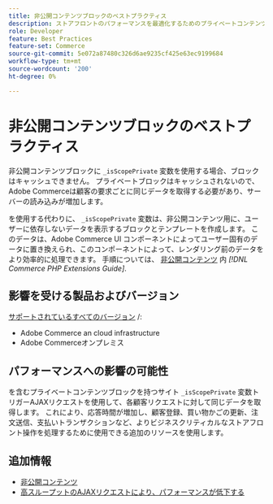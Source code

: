 ```yaml
---
title: 非公開コンテンツブロックのベストプラクティス
description: ストアフロントのパフォーマンスを最適化するためのプライベートコンテンツブロックの設定に関するベストプラクティスについて説明します。
role: Developer
feature: Best Practices
feature-set: Commerce
source-git-commit: 5e072a87480c326d6ae9235cf425e63ec9199684
workflow-type: tm+mt
source-wordcount: '200'
ht-degree: 0%

---
```


# 非公開コンテンツブロックのベストプラクティス

非公開コンテンツブロックに `_isScopePrivate` 変数を使用する場合、ブロックはキャッシュできません。 プライベートブロックはキャッシュされないので、Adobe Commerceは顧客の要求ごとに同じデータを取得する必要があり、サーバーの読み込みが増加します。

を使用する代わりに、 `_isScopePrivate` 変数は、非公開コンテンツ用に、ユーザーに依存しないデータを表示するブロックとテンプレートを作成します。 このデータは、Adobe Commerce UI コンポーネントによってユーザー固有のデータに置き換えられ、このコンポーネントによって、レンダリング前のデータをより効率的に処理できます。 手順については、 [非公開コンテンツ](https://developer.adobe.com/commerce/php/development/cache/page/private-content/) 内 _[!DNL Commerce PHP Extensions Guide]_.

## 影響を受ける製品およびバージョン

[サポートされているすべてのバージョン](../../../release/versions.md) /:

- Adobe Commerce an cloud infrastructure
- Adobe Commerceオンプレミス

## パフォーマンスへの影響の可能性

を含むプライベートコンテンツブロックを持つサイト `_isScopePrivate` 変数トリガーAJAXリクエストを使用して、各顧客リクエストに対して同じデータを取得します。 これにより、応答時間が増加し、顧客登録、買い物かごの更新、注文送信、支払いトランザクションなど、よりビジネスクリティカルなストアフロント操作を処理するために使用できる追加のリソースを使用します。

## 追加情報

- [非公開コンテンツ](../../../performance/configuration.md#client-side-optimization-settings)
- [高スループットのAJAXリクエストにより、パフォーマンスが低下する](https://experienceleague.adobe.com/docs/commerce-knowledge-base/kb/troubleshooting/miscellaneous/high-throughput-ajax-requests-cause-poor-performance.html)


